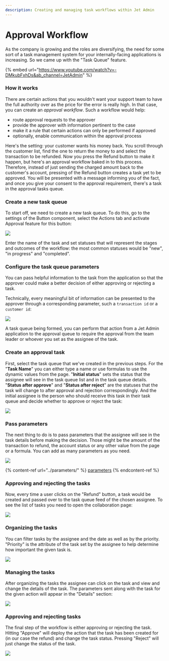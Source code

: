 ```yaml
---
description: Creating and managing task workflows within Jet Admin
---
```


# Approval Workflow

As the company is growing and the roles are diversifying, the need for some sort of a task management system for your internally-facing applications is increasing. So we came up with the "Task Queue" feature.

{% embed url="https://www.youtube.com/watch?v=-DMkubFxhDs&ab_channel=JetAdmin" %}

### How it works

There are certain actions that you wouldn't want your support team to have the full authority over as the price for the error is really high. In that case, you can create an _approval workflow_.  Such a workflow would help:

* route approval requests to the approver
* provide the approver with information pertinent to the case
* make it a rule that certain actions can only be performed if approved
* optionally, enable communication within the approval process&#x20;

Here's the setting: your customer wants his money back. You scroll through the customer list, find the one to return the money to and select the transaction to be refunded. Now you press the Refund button to make it happen, but here's an approval workflow baked in to this process. Therefore, instead of just sending the charged amount back to the customer's account, pressing of the Refund button creates a task yet to be approved. You will be presented with a message informing you of the fact, and once you give your consent to the approval requirement, there's a task in the approval tasks queue.

### Create a new task queue

To start off, we need to create a new task queue. To do this, go to the settings of the Button component, select the Actions tab and activate Approval feature for this button:

![](../../.gitbook/assets/testgif60.gif)

Enter the name of the task and set statuses that will represent the stages and outcomes of the workflow: the most common statuses would be "new", "in progress" and "completed".&#x20;

### Configure the task queue parameters

You can pass helpful information to the task from the application so that the approver could make a better decision of either approving or rejecting a task.

Technically, every meaningful bit of information can be presented to the approver through a corresponding parameter, such a `transaction id` or a `customer id`:

![](<../../.gitbook/assets/image (845).png>)

A task queue being formed, you can perform that action from a Jet Admin application to the approval queue to require the approval from the team leader or whoever you set as the assignee of the task.

### Create an approval task

First, select the task queue that we've created in the previous steps. For the "**Task Name**" you can either type a name or use formulas to use the dynamic values from the page. "**Initial status**" sets the status that the assignee will see in the task queue list and in the task queue details. "**Status after approve**" and "**Status after reject**" are the statuses that the task will change to after approval and rejection correspondingly. And the initial assignee is the person who should receive this task in their task queue and decide whether to approve or reject the task:

![](../../.gitbook/assets/testgif61.gif)

### Pass parameters

The next thing to do is to pass parameters that the assignee will see in the task details before making the decision. Those might be the amount of the transaction to refund, the account status or any other value from the page or a formula. You can add as many parameters as you need.

![](<../../.gitbook/assets/image (846).png>)

{% content-ref url="../parameters/" %}
[parameters](../parameters/)
{% endcontent-ref %}

### Approving and rejecting the tasks

Now, every time a user clicks on the "Refund" button, a task would be created and passed over to the task queue feed of the chosen assignee. To see the list of tasks you need to open the collaboration page:

![](../../.gitbook/assets/Безымянный.png)

### Organizing the tasks

You can filter tasks by the assignee and the date as well as by the priority. "Priority" is the attribute of the task set by the assignee to help determine how important the given task is.

![](../../.gitbook/assets/GIF157.gif)

### Managing the tasks

After organizing the tasks the assignee can click on the task and view and change the details of the task. The parameters sent along with the task for the given action will appear in the "Details" section:

![](../../.gitbook/assets/GIF159.gif)

### Approving and rejecting tasks

The final step of the workflow is either approving or rejecting the task. Hitting "Approve" will deploy the action that the task has been created for (in our case the refund) and change the task status. Pressing "Reject" will just change the status of the task.&#x20;

![](../../.gitbook/assets/GIF158.gif)

